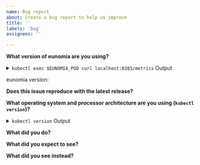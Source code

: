 ```yaml
---
name: Bug report
about: Create a bug report to help us improve
title: ''
labels: 'bug'
assignees: ''

---
```


<!-- Please answer these questions before submitting your bug report. Thanks! -->

**What version of eunomia are you using?**

<details><summary><code>kubectl exec $EUNOMIA_POD curl localhost:8383/metrics</code> Output</summary><br><pre>
$ kubectl get -n eunomia-operator endpoints/eunomia-operator -o jsonpath='{.subsets[*].addresses[*].targetRef.name}' | xargs -I% kubectl exec -n eunomia-operator % -- curl -sS localhost:8383/metrics | grep eunomia_build_info

</pre></details>

eunomia version:

**Does this issue reproduce with the latest release?**



**What operating system and processor architecture are you using (`kubectl version`)?**

<details><summary><code>kubectl version</code> Output</summary><br><pre>
$ kubectl version

</pre></details>

**What did you do?**

<!--
If possible, provide a recipe for reproducing the error.
A detailed sequence of steps describing what to do to observe the issue is good.
A complete runnable bash shell script is best.
-->



**What did you expect to see?**



**What did you see instead?**
